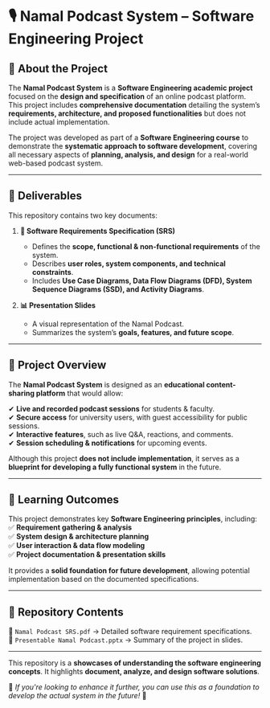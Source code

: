 # 🎙️ Namal Podcast System – Software Engineering Project  

## 📌 About the Project  
The **Namal Podcast System** is a **Software Engineering academic project** focused on the **design and specification** of an online podcast platform. This project includes **comprehensive documentation** detailing the system’s **requirements, architecture, and proposed functionalities** but does not include actual implementation.  

The project was developed as part of a **Software Engineering course** to demonstrate the **systematic approach to software development**, covering all necessary aspects of **planning, analysis, and design** for a real-world web-based podcast system.

---

## 📑 Deliverables  
This repository contains two key documents:  

1. **📜 Software Requirements Specification (SRS)**  
   - Defines the **scope, functional & non-functional requirements** of the system.  
   - Describes **user roles, system components, and technical constraints**.  
   - Includes **Use Case Diagrams, Data Flow Diagrams (DFD), System Sequence Diagrams (SSD), and Activity Diagrams**.  

2. **📊 Presentation Slides**  
   - A visual representation of the Namal Podcast.  
   - Summarizes the system’s **goals, features, and future scope**.  

---

## 🎯 Project Overview  
The **Namal Podcast System** is designed as an **educational content-sharing platform** that would allow:  

✔ **Live and recorded podcast sessions** for students & faculty.  
✔ **Secure access** for university users, with guest accessibility for public sessions.  
✔ **Interactive features**, such as live Q&A, reactions, and comments.  
✔ **Session scheduling & notifications** for upcoming events.  

Although this project **does not include implementation**, it serves as a **blueprint for developing a fully functional system** in the future.  

---

## 📖 Learning Outcomes  
This project demonstrates key **Software Engineering principles**, including:  
✅ **Requirement gathering & analysis**  
✅ **System design & architecture planning**  
✅ **User interaction & data flow modeling**  
✅ **Project documentation & presentation skills**  

It provides a **solid foundation for future development**, allowing potential implementation based on the documented specifications.

---

## 📌 Repository Contents  
📂 `Namal Podcast SRS.pdf` → Detailed software requirement specifications.  
📂 `Presentable Namal Podcast.pptx` → Summary of the project in slides.  

---

This repository is a **showcases of understanding the software engineering concepts**. It highlights **document, analyze, and design software solutions**.

📢 *If you're looking to enhance it further, you can use this as a foundation to develop the actual system in the future!* 🚀  

